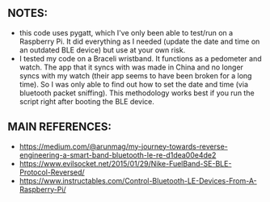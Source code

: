 ## NOTES:
* this code uses pygatt, which I've only been able to test/run on a Raspberry Pi. It did everything as I needed (update the date and time on an outdated BLE device) but use at your own risk.
* I tested my code on a Braceli wristband. It functions as a pedometer and watch. The app that it syncs with was made in China and no longer syncs with my watch (their app seems to have been broken for a long time). So I was only able to find out how to set the date and time (via bluetooth packet sniffing). This methodology works best if you run the script right after booting the BLE device.

## MAIN REFERENCES:
* https://medium.com/@arunmag/my-journey-towards-reverse-engineering-a-smart-band-bluetooth-le-re-d1dea00e4de2
* https://www.evilsocket.net/2015/01/29/Nike-FuelBand-SE-BLE-Protocol-Reversed/
* https://www.instructables.com/Control-Bluetooth-LE-Devices-From-A-Raspberry-Pi/
